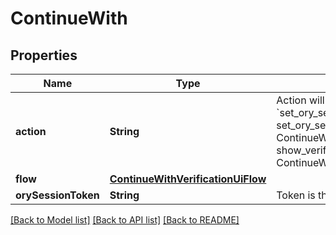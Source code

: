 # ContinueWith

## Properties
Name | Type | Description | Notes
------------ | ------------- | ------------- | -------------
**action** | **String** | Action will always be &#x60;set_ory_session_token&#x60; set_ory_session_token ContinueWithActionSetOrySessionToken show_verification_ui ContinueWithActionShowVerificationUI | 
**flow** | [**ContinueWithVerificationUiFlow**](ContinueWithVerificationUiFlow.md) |  | 
**orySessionToken** | **String** | Token is the token of the session | 

[[Back to Model list]](../README.md#documentation-for-models) [[Back to API list]](../README.md#documentation-for-api-endpoints) [[Back to README]](../README.md)


